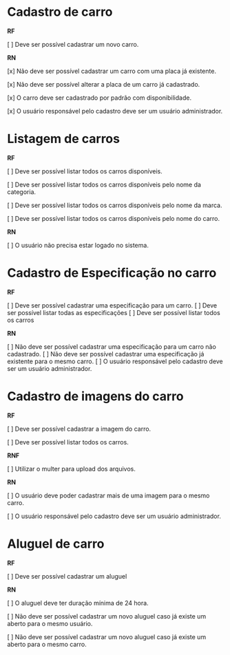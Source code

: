 # Cadastro de carro

**RF**

[ ] Deve ser possível cadastrar um novo carro.

**RN**

[x] Não deve ser possível cadastrar um carro com uma placa já existente.

[x] Não deve ser possível alterar a placa de um carro já cadastrado.

[x] O carro deve ser cadastrado  por padrão com disponibilidade.

[x] O usuário responsável pelo cadastro deve ser um usuário administrador.


# Listagem de carros

**RF**

[ ] Deve ser possível listar todos os carros disponíveis.

[ ] Deve ser possível listar todos os carros disponíveis pelo nome da categoria.

[ ] Deve ser possível listar todos os carros disponíveis pelo nome da marca.

[ ] Deve ser possível listar todos os carros disponíveis pelo nome do carro.

**RN**

[ ] O usuário não precisa estar logado no sistema.


# Cadastro de Especificação no carro

**RF**

[ ] Deve ser possível cadastrar uma especificação para um carro.
[ ] Deve ser possível listar todas as especificações
[ ] Deve ser possível listar todos os carros

**RN**

[ ] Não deve ser possível cadastrar uma especificação para um carro não cadastrado.
[ ] Não deve ser possível cadastrar uma especificação já existente para o mesmo carro.
[ ] O usuário responsável pelo cadastro deve ser um usuário administrador.


# Cadastro de imagens do carro


**RF**

[ ] Deve ser possível cadastrar a imagem do carro.

[ ] Deve ser possível listar todos os carros.

**RNF**

[ ] Utilizar o multer para upload dos arquivos.

**RN**

[ ] O usuário deve poder cadastrar mais de uma imagem para o mesmo carro.


[ ] O usuário responsável pelo cadastro deve ser um usuário administrador.


# Aluguel de carro

**RF**

[ ] Deve ser possível cadastrar um aluguel

**RN**

[ ] O aluguel deve ter duração mínima de 24 hora.

[ ] Não deve ser possível cadastrar um novo aluguel caso já existe um aberto para o mesmo usuário.

[ ] Não deve ser possível cadastrar um novo aluguel caso já existe um aberto para o mesmo carro.
